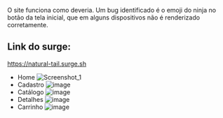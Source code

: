 O site funciona como deveria. Um bug identificado é o emoji do ninja no botão da tela inicial, que em alguns dispositivos não é renderizado corretamente.

## Link do surge:

https://natural-tail.surge.sh

- Home
![Screenshot_1](https://user-images.githubusercontent.com/90166189/152693562-6ed7f91f-e963-4199-b17c-ff89ed214b01.jpg)
- Cadastro
![image](https://user-images.githubusercontent.com/83484522/152704435-0e1b3a33-d918-48e1-ab89-ae84a5809d04.png)
- Catálogo
![image](https://user-images.githubusercontent.com/83484522/152704411-5b2e8b0a-1ab9-4d9e-a237-5338a8445dc5.png)
- Detalhes
![image](https://user-images.githubusercontent.com/83484522/152704453-97217dc2-0cf3-4a62-ab13-3602bf4d355e.png)
- Carrinho
![image](https://user-images.githubusercontent.com/83484522/152704468-6b03a77a-d6f9-4262-a534-8d909849a5d5.png)
